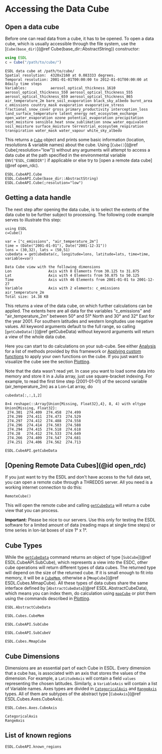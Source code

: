 # Accessing the Data Cube

## Open a data cube

Before one can read data from a cube, it has to be opened. To open a data cube,
which is usually accessible through the file system, use the [`Cube(base_dir)`](@ref Cube(base_dir::AbstractString)) constructor:

 ```julia
using ESDL
c = Cube("/path/to/cube/")
```
```
ESDL data cube at /path/to/cube/
Spatial resolution:  4320x2160 at 0.083333 degrees.
Temporal resolution: 2001-01-01T00:00:00 to 2012-01-01T00:00:00 at 8daily time steps
Variables:           aerosol_optical_thickness_1610 aerosol_optical_thickness_550 aerosol_optical_thickness_555 aerosol_optical_thickness_659 aerosol_optical_thickness_865 air_temperature_2m bare_soil_evaporation black_sky_albedo burnt_area c_emissions country_mask evaporation evaporative_stress fractional_snow_cover gross_primary_productivity interception_loss land_surface_temperature latent_energy net_ecosystem_exchange open_water_evaporation ozone potential_evaporation precipitation root_moisture sensible_heat snow_sublimation snow_water_equivalent soil_moisture surface_moisture terrestrial_ecosystem_respiration transpiration water_mask water_vapour white_sky_albedo
```

This returns a [`Cube`](@ref) object and prints some basic information (location, resolutions & variable names) about the cube.
Using [`Cube()`](@ref Cube(;resolution="low")) without any arguments will attempt to access a data cube at the path specified in the environmental variable `ENV["ESDL_CUBEDIR"]` if applicable or else try to [open a remote data cube](@ref open_rdc).

```@docs
ESDL.CubeAPI.Cube
ESDL.CubeAPI.Cube(base_dir::AbstractString)
ESDL.CubeAPI.Cube(;resolution="low")
```

## Getting a data handle

The next step after opening the data cube, is to select the extents of the data cube to be further subject to processing. The following code example serves to illustrate this step:

```@setup 1
using ESDL
c=Cube()
```

```@example 1
var = ["c_emissions", "air_temperature_2m"]
time = (Date("2001-01-01"), Date("2001-12-31"))
lons = (30,32), lats = (50,51)
cubedata = getCubeData(c, longitude=lons, latitude=lats, time=time, variable=var)
```
```
Data Cube view with the following dimensions
Lon                 Axis with 8 Elements from 30.125 to 31.875
Lat                 Axis with 4 Elements from 50.875 to 50.125
Time                Axis with 46 Elements from 2001-01-01 to 2001-12-27
Variable            Axis with 2 elements: c_emissions air_temperature_2m
Total size: 14.38 KB
```

This returns a view of the data cube, on which further calculations can be applied. The extents here are all data for the variables "c\_emissions" and "air\_temperature\_2m" between 50° and 51° North and 30° and 32° East for the year 2001. For southern latitudes and western longitudes use negative values.
All keyword arguments default to the full range, so calling [`getCubeData()`](@ref getCubeData) without
keyword arguments will return a view of the whole data cube.

Here you can start to do calculations on your sub-cube. See either
[Analysis](@ref) for a list of methods provided by this framework or
[Applying custom functions](@ref) to apply your own functions on the cube. If you just
want to visualize the cube see the section [Plotting](@ref).

Note that the data wasn't read yet. In case you want to load some data into memory and store it in a Julia array, just use square-bracket indexing. For example, to read the first time step (2001-01-01) of the second variable (air\_temperature\_2m) as a Lon-Lat array, do

```@example 1
cubedata[:,:,1,2]
```
```
8×4 reshape(::Array{Union{Missing, Float32},4}, 8, 4) with eltype Union{Missing, Float32}:
 274.301  274.409  274.458  274.499
 274.299  274.411  274.473  274.529
 274.297  274.412  274.488  274.558
 274.296  274.414  274.503  274.588
 274.294  274.415  274.518  274.618
 274.28   274.412  274.533  274.649
 274.266  274.409  274.547  274.681
 274.251  274.406  274.562  274.713
```


```@docs
ESDL.CubeAPI.getCubeData
```

## [Opening Remote Data Cubes](@id open_rdc)

If you just want to try the ESDL and don't have access to the full data set, you can open a remote cube through
a THREDDS server. All you need is a working internet connection to do this:

```@docs
RemoteCube()
```

This will open the remote cube and calling [`getCubeData`](@ref) will return a cube view that you can process.

**Important:** Please be nice to our servers.
Use this only for testing the ESDL software for a limited amount of data (reading maps at single time steps)
or time series in lon-lat boxes of size 1° x 1°.

## Cube Types

While the [`getCubeData`](@ref) command returns an object of type [`SubCube`](@ref ESDL.CubeAPI.SubCube), which represents a view into the ESDC, other cube operations will return different types of data cubes.
The returned type will depend on the size of the returned cube. If it is small enough to fit into memory, it will be a [`CubeMem`](@ref), otherwise a [`MmapCube`](@ref ESDL.Cubes.MmapCube). All these types of data cubes share the same interface defined by [`AbstractCubeData`](@ref ESDL.AbstractCubeData), which means you can index them, do calculation using [`mapCube`](@ref) or plot them using the commands described in [Plotting](@ref).

```@docs
ESDL.AbstractCubeData
```

```@docs
ESDL.Cubes.CubeMem
```


```@docs
ESDL.CubeAPI.SubCube
```

```@docs
ESDL.CubeAPI.SubCubeV
```


```@docs
ESDL.Cubes.MmapCube
```


## Cube Dimensions

Dimensions are an essential part of each Cube in ESDL. Every dimension that a cube has, is associated
with an axis that stores the values of the dimension. For example, a `LatitudeAxis` will contain a
field `values` representing the chosen latitudes. Similarly, a `VariableAxis` will contain a list of
Variable names. Axes types are divided in [`CategoricalAxis`](@ref) and [`RangeAxis`](@ref) types. All of them
are subtypes of the abstract type [`CubeAxis`](@ref ESDL.Cubes.Axes.CubeAxis).

```@docs
ESDL.Cubes.Axes.CubeAxis
```

```@docs
CategoricalAxis
RangeAxis
```

## List of known regions

```@docs
ESDL.CubeAPI.known_regions
```
